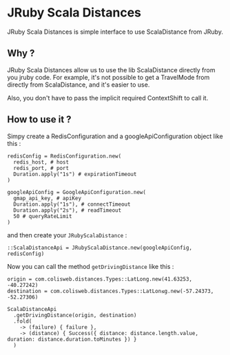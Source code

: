 
# JRuby Scala Distances  
  
JRuby Scala Distances is simple interface to use ScalaDistance from JRuby.  

## Why ?

JRuby Scala Distances  allow us to use the lib ScalaDistance directly from you jruby code. 
For example, it's not possible to get a TravelMode from directly from ScalaDistance, and it's easier to use.

Also, you don't have to pass the implicit required ContextShift to call it.

## How to use it ?

Simpy create a RedisConfiguration and a googleApiConfiguration object like this : 

    redisConfig = RedisConfiguration.new(  
      redis_host, # host  
      redis_port, # port  
      Duration.apply("1s") # expirationTimeout  
    )  
      
    googleApiConfig = GoogleApiConfiguration.new(  
      gmap_api_key, # apiKey  
      Duration.apply("1s"), # connectTimeout  
      Duration.apply("2s"), # readTimeout  
      50 # queryRateLimit  
    ) 
  
 and then create your `JRubyScalaDistance` :
 

    ::ScalaDistanceApi = JRubyScalaDistance.new(googleApiConfig, redisConfig)

  
  Now you can call the method `getDrivingDistance` like this : 
  

    origin = com.colisweb.distances.Types::LatLong.new(41.63253, -40.27242)
    destination = com.colisweb.distances.Types::LatLon≤g.new(-57.24373, -52.27306)
      
    ScalaDistanceApi  
      .getDrivingDistance(origin, destination)  
      .fold(  
        -> (failure) { failure },  
        -> (distance) { Success({ distance: distance.length.value, duration: distance.duration.toMinutes }) }  
      )


